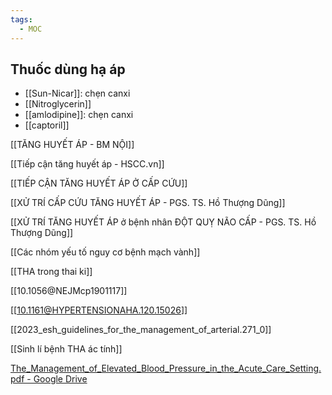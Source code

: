 ```yaml
---
tags:
  - MOC
---
```

## Thuốc dùng hạ áp
- [[Sun-Nicar]]: chẹn canxi
- [[Nitroglycerin]]
- [[amlodipine]]: chẹn canxi
- [[captoril]]


[[TĂNG HUYẾT ÁP - BM NỘI]]

[[Tiếp cận tăng huyết áp - HSCC.vn]]

[[TIẾP CẬN TĂNG HUYẾT ÁP Ở CẤP CỨU]]

[[XỬ TRÍ CẤP CỨU TĂNG HUYẾT ÁP - PGS. TS. Hồ Thượng Dũng]]

[[XỬ TRÍ TĂNG HUYẾT ÁP ở bệnh nhân ĐỘT QUỴ NÃO CẤP - PGS. TS. Hồ Thượng Dũng]]

[[Các nhóm yếu tố nguy cơ bệnh mạch vành]]

[[THA trong thai ki]]

[[10.1056@NEJMcp1901117]]

[[10.1161@HYPERTENSIONAHA.120.15026]]

[[2023_esh_guidelines_for_the_management_of_arterial.271_0]]

[[Sinh lí bệnh THA ác tính]]

[The_Management_of_Elevated_Blood_Pressure_in_the_Acute_Care_Setting.pdf - Google Drive](https://drive.google.com/file/d/1Qgh47ZPD-6CI2iSpDXRRScT9MhZ6ya30/view)